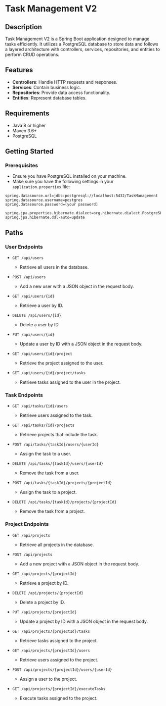 # Task Management V2

## Description
Task Management V2 is a Spring Boot application designed to manage tasks efficiently. It utilizes a PostgreSQL database to store data and follows a layered architecture with controllers, services, repositories, and entities to perform CRUD operations.

## Features
- **Controllers**: Handle HTTP requests and responses.
- **Services**: Contain business logic.
- **Repositories**: Provide data access functionality.
- **Entities**: Represent database tables.

## Requirements
- Java 8 or higher
- Maven 3.6+
- PostgreSQL

## Getting Started

### Prerequisites
- Ensure you have PostgreSQL installed on your machine.
- Make sure you have the following settings in your `application.properties` file:

```properties
spring.datasource.url=jdbc:postgresql://localhost:5432/TaskManagement
spring.datasource.username=postgres
spring.datasource.password=(your password)

spring.jpa.properties.hibernate.dialect=org.hibernate.dialect.PostgreSQLDialect
spring.jpa.hibernate.ddl-auto=update
```

## Paths

### User Endpoints
- `GET /api/users`
  - Retrieve all users in the database.
  
- `POST /api/users`
  - Add a new user with a JSON object in the request body.
  
- `GET /api/users/{id}`
  - Retrieve a user by ID.
  
- `DELETE /api/users/{id}`
  - Delete a user by ID.
  
- `PUT /api/users/{id}`
  - Update a user by ID with a JSON object in the request body.
  
- `GET /api/users/{id}/project`
  - Retrieve the project assigned to the user.
  
- `GET /api/users/{id}/project/tasks`
  - Retrieve tasks assigned to the user in the project.

### Task Endpoints
- `GET /api/tasks/{id}/users`
  - Retrieve users assigned to the task.
  
- `GET /api/tasks/{id}/projects`
  - Retrieve projects that include the task.
  
- `POST /api/tasks/{taskId}/users/{userId}`
  - Assign the task to a user.
  
- `DELETE /api/tasks/{taskId}/users/{userId}`
  - Remove the task from a user.
  
- `POST /api/tasks/{taskId}/projects/{projectId}`
  - Assign the task to a project.
  
- `DELETE /api/tasks/{taskId}/projects/{projectId}`
  - Remove the task from a project.

### Project Endpoints
- `GET /api/projects`
  - Retrieve all projects in the database.
  
- `POST /api/projects`
  - Add a new project with a JSON object in the request body.
  
- `GET /api/projects/{projectId}`
  - Retrieve a project by ID.
  
- `DELETE /api/projects/{projectId}`
  - Delete a project by ID.
  
- `PUT /api/projects/{projectId}`
  - Update a project by ID with a JSON object in the request body.
  
- `GET /api/projects/{projectId}/tasks`
  - Retrieve tasks assigned to the project.
  
- `GET /api/projects/{projectId}/users`
  - Retrieve users assigned to the project.
  
- `POST /api/projects/{projectId}/users/{userId}`
  - Assign a user to the project.
  
- `GET /api/projects/{projectId}/executeTasks`
  - Execute tasks assigned to the project.
